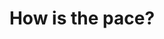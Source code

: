 ---
layout: module
leadingpath: ../
title: How is the pace?
pre-requisites:
learning-objective: Determine whether the pace of instruction is appropriate for the learners.
screens:
  - poll:
      title: Pace Poll
      presenter-script:
        - We want to ensure you are receiving the maximum benefit from this course. Please tell us whether we are going too fast or too slow ...
      questions: # A poll might have one or more questions
        - title: How is the pace of this course so far?
          id: POLL-04-pq1
          type: single-select # Question type - multiple-select, single-select, free-text-single-entry or free-text-multiple-entry
          options:
            - value: Way too fast
              id: POLL-04-pq1-o1
              response:
            - value: A little fast
              id: POLL-04-pq1-o2
              response:
            - value: Just right
              id: POLL-04-pq1-o3
              response:
            - value: A little slow
              id: POLL-04-pq1-o4
              response:
            - value: Way too slow
              id: POLL-04-pq1-o5
              response:
additional-labs:
additional-questions:
resources:

---